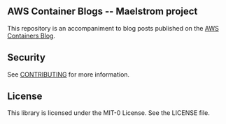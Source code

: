 ## AWS Container Blogs -- Maelstrom project

This repository is an accompaniment to blog posts  published on the [AWS Containers Blog](https://aws.amazon.com/blogs/containers/).

## Security

See [CONTRIBUTING](CONTRIBUTING.md#security-issue-notifications) for more information.

## License

This library is licensed under the MIT-0 License. See the LICENSE file.

